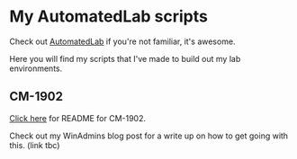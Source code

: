 # My AutomatedLab scripts

Check out [AutomatedLab](https://github.com/AutomatedLab/AutomatedLab) if you're not familiar, it's awesome.

Here you will find my scripts that I've made to build out my lab environments.

## CM-1902

[Click here](CM-1902.md) for README for CM-1902.

Check out my WinAdmins blog post for a write up on how to get going with this. (link tbc)
